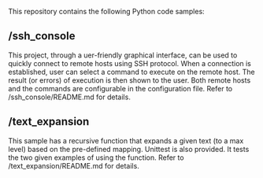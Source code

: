 This repository contains the following Python code samples:


## /ssh_console

This project, through a uer-friendly graphical interface, can be used to quickly connect to remote hosts using SSH protocol. When a connection is established, user can select a command to execute on the remote host. The result (or errors) of execution is then shown to the user. Both remote hosts and the commands are configurable in the configuration file.
Refer to /ssh_console/README.md for details.


## /text_expansion

This sample has a recursive function that expands a given text (to a max level) based on the pre-defined mapping. Unittest is also provided. It tests the two given examples of using the function. 
Refer to /text_expansion/README.md for details.

